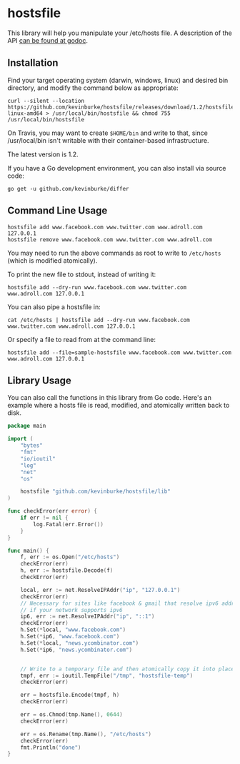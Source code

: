 # hostsfile

This library will help you manipulate your /etc/hosts file. A description of
the API [can be found at godoc][godoc].

## Installation

Find your target operating system (darwin, windows, linux) and desired bin
directory, and modify the command below as appropriate:

    curl --silent --location https://github.com/kevinburke/hostsfile/releases/download/1.2/hostsfile-linux-amd64 > /usr/local/bin/hostsfile && chmod 755 /usr/local/bin/hostsfile

On Travis, you may want to create `$HOME/bin` and write to that, since
/usr/local/bin isn't writable with their container-based infrastructure.

The latest version is 1.2.

If you have a Go development environment, you can also install via source code:

    go get -u github.com/kevinburke/differ

## Command Line Usage

```
hostsfile add www.facebook.com www.twitter.com www.adroll.com 127.0.0.1
hostsfile remove www.facebook.com www.twitter.com www.adroll.com
```

You may need to run the above commands as root to write to `/etc/hosts` (which
is modified atomically).

To print the new file to stdout, instead of writing it:

```
hostsfile add --dry-run www.facebook.com www.twitter.com www.adroll.com 127.0.0.1
```

You can also pipe a hostsfile in:

```
cat /etc/hosts | hostsfile add --dry-run www.facebook.com www.twitter.com www.adroll.com 127.0.0.1
```

Or specify a file to read from at the command line:

```
hostsfile add --file=sample-hostsfile www.facebook.com www.twitter.com www.adroll.com 127.0.0.1
```

## Library Usage

You can also call the functions in this library from Go code. Here's an example
where a hosts file is read, modified, and atomically written back to disk.

```go
package main

import (
	"bytes"
	"fmt"
	"io/ioutil"
	"log"
	"net"
	"os"

	hostsfile "github.com/kevinburke/hostsfile/lib"
)

func checkError(err error) {
	if err != nil {
		log.Fatal(err.Error())
	}
}

func main() {
	f, err := os.Open("/etc/hosts")
	checkError(err)
	h, err := hostsfile.Decode(f)
	checkError(err)

	local, err := net.ResolveIPAddr("ip", "127.0.0.1")
	checkError(err)
	// Necessary for sites like facebook & gmail that resolve ipv6 addresses,
	// if your network supports ipv6
	ip6, err := net.ResolveIPAddr("ip", "::1")
	checkError(err)
	h.Set(*local, "www.facebook.com")
	h.Set(*ip6, "www.facebook.com")
	h.Set(*local, "news.ycombinator.com")
	h.Set(*ip6, "news.ycombinator.com")


	// Write to a temporary file and then atomically copy it into place.
	tmpf, err := ioutil.TempFile("/tmp", "hostsfile-temp")
	checkError(err)

	err = hostsfile.Encode(tmpf, h)
	checkError(err)

	err = os.Chmod(tmp.Name(), 0644)
	checkError(err)

	err = os.Rename(tmp.Name(), "/etc/hosts")
	checkError(err)
	fmt.Println("done")
}
```

[godoc]: https://godoc.org/github.com/kevinburke/hostsfile
